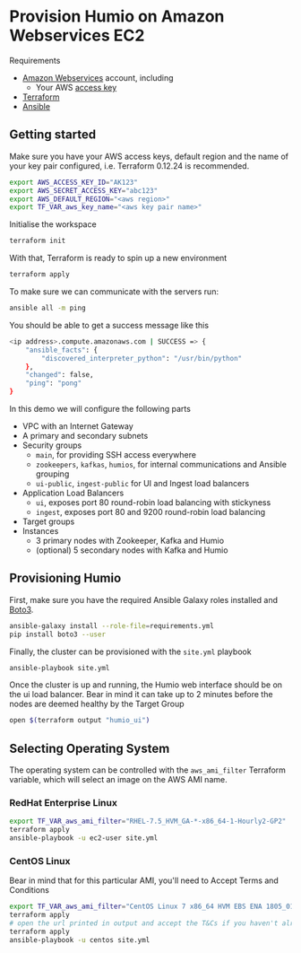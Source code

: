 # Provision Humio on Amazon Webservices EC2

Requirements
* [Amazon Webservices](https://aws.amazon.com) account, including
  * Your AWS [access key](https://docs.aws.amazon.com/general/latest/gr/aws-sec-cred-types.html)
* [Terraform](https://www.terraform.io/intro/getting-started/install.html)
* [Ansible](https://docs.ansible.com/ansible/2.5/installation_guide/intro_installation.html)

## Getting started

Make sure you have your AWS access keys, default region and the name of your key pair configured, i.e.
Terraform 0.12.24 is recommended. 

```bash
export AWS_ACCESS_KEY_ID="AK123"
export AWS_SECRET_ACCESS_KEY="abc123"
export AWS_DEFAULT_REGION="<aws region>"
export TF_VAR_aws_key_name="<aws key pair name>"
```

Initialise the workspace

```bash
terraform init
```

With that, Terraform is ready to spin up a new environment

```bash
terraform apply
```

To make sure we can communicate with the servers run:
```bash
ansible all -m ping
```
You should be able to get a success message like this
```bash
<ip address>.compute.amazonaws.com | SUCCESS => {
    "ansible_facts": {
        "discovered_interpreter_python": "/usr/bin/python"
    },
    "changed": false,
    "ping": "pong"
}
```


In this demo we will configure the following parts
* VPC with an Internet Gateway
* A primary and secondary subnets
* Security groups
  * `main`, for providing SSH access everywhere
  * `zookeepers`, `kafkas`, `humios`, for internal communications and Ansible grouping
  * `ui-public`, `ingest-public` for UI and Ingest load balancers
* Application Load Balancers
  * `ui`, exposes port 80 round-robin load balancing with stickyness
  * `ingest`, exposes port 80 and 9200 round-robin load balancing
* Target groups
* Instances
  * 3 primary nodes with Zookeeper, Kafka and Humio
  * (optional) 5 secondary nodes with Kafka and Humio

## Provisioning Humio

First, make sure you have the required Ansible Galaxy roles installed and [Boto3](https://github.com/boto/boto3).

```bash
ansible-galaxy install --role-file=requirements.yml
pip install boto3 --user
```

Finally, the cluster can be provisioned with the `site.yml` playbook

```bash
ansible-playbook site.yml
```

Once the cluster is up and running, the Humio web interface should be on the ui load balancer. Bear in mind it can take up to 2 minutes before the nodes are deemed healthy by the Target Group

```bash
open $(terraform output "humio_ui")
```

## Selecting Operating System

The operating system can be controlled with the `aws_ami_filter` Terraform variable, which will select an image on the AWS AMI name.

### RedHat Enterprise Linux
```bash
export TF_VAR_aws_ami_filter="RHEL-7.5_HVM_GA-*-x86_64-1-Hourly2-GP2"
terraform apply
ansible-playbook -u ec2-user site.yml
```

### CentOS Linux

Bear in mind that for this particular AMI, you'll need to Accept Terms and Conditions

```bash
export TF_VAR_aws_ami_filter="CentOS Linux 7 x86_64 HVM EBS ENA 1805_01*"
terraform apply
# open the url printed in output and accept the T&Cs if you haven't already
terraform apply
ansible-playbook -u centos site.yml
```
